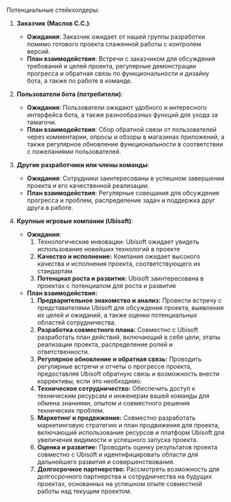 Потенциальные стейкхолдеры:

1. **Заказчик (Маслов С.С.)**:
   - **Ожидания**: Заказчик ожидает от нашей группы разработки помимо готового проекта слаженной работы с контролем версий. 
   - **План взаимодействия**: Встречи с заказчиком для обсуждения требований и целей проекта, регулярные демонстрации прогресса и обратная связь по функциональности и дизайну бота, а также по работе в команде.

2. **Пользователи бота (потребители)**:
   - **Ожидания**: Пользователи ожидают удобного и интересного интерфейса бота, а также разнообразных функций для ухода за тамагочи.
   - **План взаимодействия**: Сбор обратной связи от пользователей через комментарии, опросы и обзоры в магазинах приложений, а также регулярное обновление функциональности в соответствии с пожеланиями пользователей.

3. **Другие разработчики или члены команды**:
   - **Ожидания**: Сотрудники заинтересованы в успешном завершении проекта и его качественной реализации.
   - **План взаимодействия**: Регулярные совещания для обсуждения прогресса и проблем, распределение задач и поддержка друг друга в работе.

4. **Крупные игровые компании (Ubisoft)**:
   - **Ожидания**: 
      1) Технологические инвовации: Ubisoft ожидает увидеть использование новейших технологий в проекте
      2) **Качество и исполнение:** Компания ожидает высокого качества и исполнения проекта, соответствующего их стандартам
      3) **Потенциал роста и развития:** Ubisoft заинтересована в проектах с потенциалом для роста и развития
   - **План взаимодействия:**
      1) **Предварительное знакомство и анализ:** Провести встречу с представителями Ubisoft для обсуждения проекта, выявления их целей и ожиданий, а также оценки потенциальных областей сотрудничества.
      2) **Разработка совместного плана:** Совместно с Ubisoft разработать план действий, включающий в себя цели, этапы реализации проекта, распределение ролей и ответственности.
      3) **Регулярное обновление и обратная связь:** Проводить регулярные встречи и отчеты о прогрессе проекта, предоставляя Ubisoft обратную связь и возможность внести коррективы, если это необходимо.
      4) **Техническое сотрудничество:** Обеспечить доступ к техническим ресурсам и инженерам вашей команды для обмена знаниями, опытом и совместного решения технических проблем.
      5) **Маркетинг и продвижение:** Совместно разработать маркетинговую стратегию и план продвижения для проекта, включающий использование ресурсов и платформ Ubisoft для увеличения видимости и успешного запуска проекта.
      6) **Оценка и развитие:** Проводить оценку результатов проекта совместно с Ubisoft и идентифицировать области для дальнейшего развития и совершенствования.
      7) **Долгосрочное партнерство:** Рассмотреть возможность для долгосрочного партнерства и сотрудничества на будущих проектах, основанных на успешном опыте совместной работы над текущим проектом.